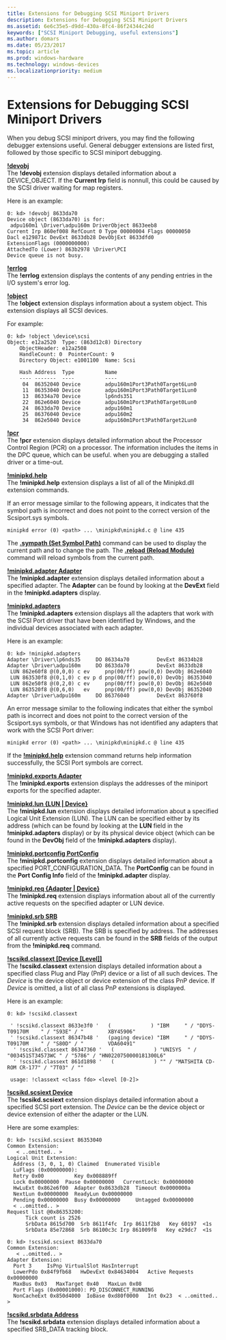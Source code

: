 ```yaml
---
title: Extensions for Debugging SCSI Miniport Drivers
description: Extensions for Debugging SCSI Miniport Drivers
ms.assetid: 6e6c35e5-d9dd-430a-8fc4-86f24344c24d
keywords: ["SCSI Miniport Debugging, useful extensions"]
ms.author: domars
ms.date: 05/23/2017
ms.topic: article
ms.prod: windows-hardware
ms.technology: windows-devices
ms.localizationpriority: medium
---
```


# Extensions for Debugging SCSI Miniport Drivers


When you debug SCSI miniport drivers, you may find the following debugger extensions useful. General debugger extensions are listed first, followed by those specific to SCSI miniport debugging.

[**!devobj**](-devobj.md)  
The **!devobj** extension displays detailed information about a DEVICE\_OBJECT. If the **Current Irp** field is nonnull, this could be caused by the SCSI driver waiting for map registers.

Here is an example:

```
0: kd> !devobj 8633da70
Device object (8633da70) is for:
 adpu160m1 \Driver\adpu160m DriverObject 8633eeb8
Current Irp 860ef008 RefCount 0 Type 00000004 Flags 00000050
Dacl e129871c DevExt 8633db28 DevObjExt 8633dfd0
ExtensionFlags (0000000000)
AttachedTo (Lower) 863b2978 \Driver\PCI
Device queue is not busy. 
```

[**!errlog**](-errlog.md)  
The **!errlog** extension displays the contents of any pending entries in the I/O system's error log.

[**!object**](-object.md)  
The **!object** extension displays information about a system object. This extension displays all SCSI devices.

For example:

```
0: kd> !object \device\scsi
Object: e12a2520  Type: (863d12c8) Directory
    ObjectHeader: e12a2508
    HandleCount: 0  PointerCount: 9
    Directory Object: e1001100  Name: Scsi

    Hash Address  Type          Name
    ---- -------  ----          ----
     04  86352040 Device        adpu160m1Port3Path0Target6Lun0
     11  86353040 Device        adpu160m1Port3Path0Target1Lun0
     13  86334a70 Device        lp6nds351
     22  862e6040 Device        adpu160m1Port3Path0Target0Lun0
     24  8633da70 Device        adpu160m1
     25  86376040 Device        adpu160m2
     34  862e5040 Device        adpu160m1Port3Path0Target2Lun0 
```

[**!pcr**](-pcr.md)  
The **!pcr** extension displays detailed information about the Processor Control Region (PCR) on a processor. The information includes the items in the DPC queue, which can be useful. when you are debugging a stalled driver or a time-out.

[**!minipkd.help**](-minipkd-help.md)  
The **!minipkd.help** extension displays a list of all of the Minipkd.dll extension commands.

If an error message similar to the following appears, it indicates that the symbol path is incorrect and does not point to the correct version of the Scsiport.sys symbols.

```
minipkd error (0) <path> ... \minipkd\minipkd.c @ line 435
```

The [**.sympath (Set Symbol Path)**](-sympath--set-symbol-path-.md) command can be used to display the current path and to change the path. The [**.reload (Reload Module)**](-reload--reload-module-.md) command will reload symbols from the current path.

[**!minipkd.adapter Adapter**](-minipkd-adapter.md)  
The **!minipkd.adapter** extension displays detailed information about a specified adapter. The **Adapter** can be found by looking at the **DevExt** field in the **!minipkd.adapters** display.

[**!minipkd.adapters**](-minipkd-adapters.md)  
The **!minipkd.adapters** extension displays all the adapters that work with the SCSI Port driver that have been identified by Windows, and the individual devices associated with each adapter.

Here is an example:

```
0: kd> !minipkd.adapters
Adapter \Driver\lp6nds35     DO 86334a70         DevExt 86334b28
Adapter \Driver\adpu160m     DO 8633da70         DevExt 8633db28
 LUN 862e60f8 @(0,0,0) c ev     pnp(00/ff) pow(0,0) DevObj 862e6040
 LUN 863530f8 @(0,1,0) c ev p d pnp(00/ff) pow(0,0) DevObj 86353040
 LUN 862e50f8 @(0,2,0) c ev     pnp(00/ff) pow(0,0) DevObj 862e5040
 LUN 863520f8 @(0,6,0)   ev     pnp(00/ff) pow(0,0) DevObj 86352040
Adapter \Driver\adpu160m     DO 86376040         DevExt 863760f8 
```

An error message similar to the following indicates that either the symbol path is incorrect and does not point to the correct version of the Scsiport.sys symbols, or that Windows has not identified any adapters that work with the SCSI Port driver:

```
minipkd error (0) <path> ... \minipkd\minipkd.c @ line 435
```

If the [**!minipkd.help**](-minipkd-help.md) extension command returns help information successfully, the SCSI Port symbols are correct.

[**!minipkd.exports Adapter**](-minipkd-exports.md)  
The **!minipkd.exports** extension displays the addresses of the miniport exports for the specified adapter.

[**!minipkd.lun {LUN | Device}**](-minipkd-lun.md)  
The **!minipkd.lun** extension displays detailed information about a specified Logical Unit Extension (LUN). The LUN can be specified either by its address (which can be found by looking at the **LUN** field in the **!minipkd.adapters** display) or by its physical device object (which can be found in the **DevObj** field of the **!minipkd.adapters** display).

[**!minipkd.portconfig PortConfig**](-minipkd-portconfig.md)  
The **!minipkd.portconfig** extension displays detailed information about a specified PORT\_CONFIGURATION\_DATA. The **PortConfig** can be found in the **Port Config Info** field of the **!minipkd.adapter** display.

[**!minipkd.req {Adapter | Device}**](-minipkd-req.md)  
The **!minipkd.req** extension displays information about all of the currently active requests on the specified adapter or LUN device.

[**!minipkd.srb SRB**](-minipkd-srb.md)  
The **!minipkd.srb** extension displays detailed information about a specified SCSI request block (SRB). The SRB is specified by address. The addresses of all currently active requests can be found in the **SRB** fields of the output from the **!minipkd.req** command.

[**!scsikd.classext \[Device \[Level\]\]**](-scsikd-classext.md)  
The **!scsikd.classext** extension displays detailed information about a specified class Plug and Play (PnP) device or a list of all such devices. The *Device* is the device object or device extension of the class PnP device. If *Device* is omitted, a list of all class PnP extensions is displayed.

Here is an example:

```
0: kd> !scsikd.classext 

 ' !scsikd.classext 8633e3f0 '   (             ) "IBM     " / "DDYS-T09170M    " / "S93E" / "        XBY45906"
 ' !scsikd.classext 86347b48 '   (paging device) "IBM     " / "DDYS-T09170M    " / "S80D" / "        VDA60491"
  ' !scsikd.classext 86347360 '   (             ) "UNISYS  " / "003451ST34573WC " / "5786" / "HN0220750000181300L6"
  ' !scsikd.classext 861d1898 '   (             ) "" / "MATSHITA CD-ROM CR-177" / "7T03" / ""

 usage: !classext <class fdo> <level [0-2]> 
```

[**!scsikd.scsiext Device**](-scsikd-scsiext.md)  
The **!scsikd.scsiext** extension displays detailed information about a specified SCSI port extension. The *Device* can be the device object or device extension of either the adapter or the LUN.

Here are some examples:

```
0: kd> !scsikd.scsiext 86353040
Common Extension:
   < ..omitted.. >
Logical Unit Extension:
  Address (3, 0, 1, 0) Claimed  Enumerated Visible
  LuFlags (0x00000000):
  Retry 0x00          Key 0x008889ff
  Lock 0x00000000  Pause 0x00000000   CurrentLock: 0x00000000
  HwLuExt 0x862e6f00  Adapter 0x8633db28  Timeout 0x0000000a
  NextLun 0x00000000  ReadyLun 0x00000000
  Pending 0x00000000  Busy 0x00000000     Untagged 0x00000000
  < ..omitted.. >
Request list @0x86353200:
      Tick count is 2526
      SrbData 8615d700  Srb 8611f4fc  Irp 8611f2b8   Key 60197  <1s
      SrbData 85e72868  Srb 86100c3c Irp 861009f8   Key e29dc7  <1s

0: kd> !scsikd.scsiext 8633da70 
Common Extension:
   < ..omitted.. >
Adapter Extension:
  Port 3     IsPnp VirtualSlot HasInterrupt
  LowerPdo 0x84f9fb68   HwDevExt 0x84634004   Active Requests 0x00000000
  MaxBus 0x03   MaxTarget 0x40   MaxLun 0x08
  Port Flags (0x00001000): PD_DISCONNECT_RUNNING
  NonCacheExt 0x850d4000  IoBase 0xd80f0000   Int 0x23  < ..omitted.. > 
```

[**!scsikd.srbdata Address**](-scsikd-srbdata.md)  
The **!scsikd.srbdata** extension displays detailed information about a specified SRB\_DATA tracking block.

 

 





